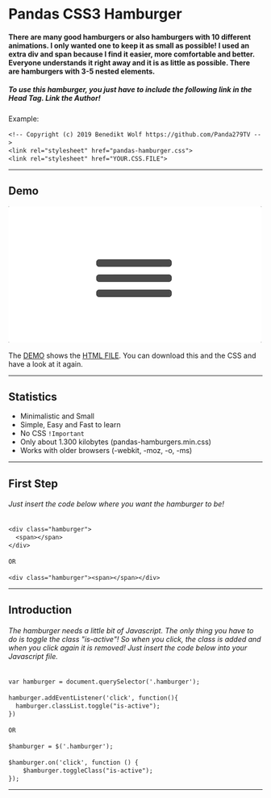 # Pandas CSS3 Hamburger
#### There are many good hamburgers or also hamburgers with 10 different animations. I only wanted one to keep it as small as possible! I used an extra div and span because I find it easier, more comfortable and better. Everyone understands it right away and it is as little as possible. There are hamburgers with 3-5 nested elements.


##### To use this hamburger, you just have to include the following link in the Head Tag. Link the Author!

Example:

    <!-- Copyright (c) 2019 Benedikt Wolf https://github.com/Panda279TV -->
    <link rel="stylesheet" href="pandas-hamburger.css">
    <link rel="stylesheet" href="YOUR.CSS.FILE">

---

## Demo
![](pandas-hamburger-demo.gif)

The [DEMO](https://github.com/Panda279TV/Pandas-CSS3-Hamburger/blob/master/pandas-hamburger-demo.gif) shows the [HTML FILE](https://github.com/Panda279TV/Pandas-CSS3-Hamburger/blob/master/pandas-hamburger-test.html). You can download this and the CSS and have a look at it again.

---

## Statistics
- Minimalistic and Small
- Simple, Easy and Fast to learn
- No CSS `!Important`
- Only about 1.300 kilobytes (pandas-hamburgers.min.css)
- Works with older browsers (-webkit, -moz, -o, -ms)

---

## First Step

###### Just insert the code below where you want the hamburger to be!

    <div class="hamburger">
      <span></span>
    </div>
    
    OR
    
    <div class="hamburger"><span></span></div>

---

## Introduction

###### The hamburger needs a little bit of Javascript. The only thing you have to do is toggle the class "is-active"! So when you click, the class is added and when you click again it is removed! Just insert the code below into your Javascript file.

    var hamburger = document.querySelector('.hamburger');

    hamburger.addEventListener('click', function(){
      hamburger.classList.toggle("is-active");
    })

    OR
    
    $hamburger = $('.hamburger');
    
    $hamburger.on('click', function () {
        $hamburger.toggleClass("is-active");
    });
---
